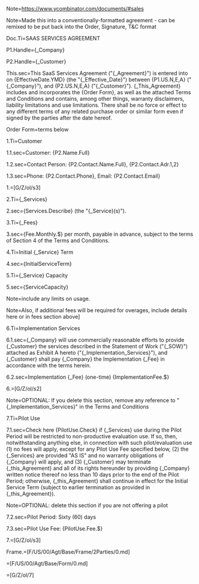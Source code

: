 Note=https://www.ycombinator.com/documents/#sales

Note=Made this into a conventionally-formatted agreement - can be remixed to be put back into the Order, Signature, T&C format

Doc.Ti=SAAS SERVICES AGREEMENT

P1.Handle={_Company}

P2.Handle={_Customer}

This.sec=This SaaS Services Agreement ("{_Agreement}") is entered into on {EffectiveDate.YMD} (the "{_Effective_Date}") between {P1.US.N,E,A} ("{_Company}"), and {P2.US.N,E,A} ("{_Customer}").  {_This_Agreement} includes and incorporates the {Order Form}, as well as the attached Terms and Conditions and contains, among other things, warranty disclaimers, liability limitations and use limitations.  There shall be no force or effect to any different terms of any related purchase order or similar form even if signed by the parties after the date hereof.

Order Form=terms below

1.Ti=Customer

1.1.sec=Customer: {P2.Name.Full}

1.2.sec=Contact Person: {P2.Contact.Name.Full}, {P2.Contact.Adr.1,2}

1.3.sec=Phone: {P2.Contact.Phone}, Email:  {P2.Contact.Email}

1.=[G/Z/ol/s3]

2.Ti={_Services}

2.sec={Services.Describe} (the "{_Service}(s)").

3.Ti={_Fees}

3.sec={Fee.Monthly.$} per month, payable in advance, subject to the terms of Section 4 of the Terms and Conditions.

4.Ti=Initial {_Service} Term

4.sec={InitialServiceTerm}

5.Ti={_Service} Capacity

5.sec={ServiceCapacity}

Note=include any limits on usage.

Note=Also, if additional fees will be required for overages, include details here or in fees section above]

6.Ti=Implementation Services

6.1.sec={_Company} will use commercially reasonable efforts to provide {_Customer} the services described in the Statement of Work ("{_SOW}") attached as Exhibit A hereto ("{_Implementation_Services}"), and {_Customer} shall pay {_Company} the Implementation {_Fee} in accordance with the terms herein.

6.2.sec=Implementation {_Fee} (one-time) {ImplementationFee.$}

6.=[G/Z/ol/s2]

Note=OPTIONAL: If you delete this section, remove any reference to "{_Implementation_Services}" in the Terms and Conditions

7.Ti=Pilot Use

7.1.sec=Check here {PilotUse.Check} if {_Services} use during the Pilot Period will be restricted to non-productive evaluation use.  If so, then, notwithstanding anything else, in connection with such pilot/evaluation use (1) no fees will apply, except for any Pilot Use Fee specified below, (2) the {_Services} are provided "AS IS" and no warranty obligations of {_Company} will apply, and (3) {_Customer} may terminate {_this_Agreement} and all of its rights hereunder by providing {_Company} written notice thereof no less than 10 days prior to the end of the Pilot Period; otherwise, {_this_Agreement} shall continue in effect for the Initial Service Term (subject to earlier termination as provided in {_this_Agreement}).

Note=OPTIONAL:  delete this section if you are not offering a pilot

7.2.sec=Pilot Period:  Sixty (60) days

7.3.sec=Pilot Use Fee: {PilotUse.Fee.$}

7.=[G/Z/ol/s3]

Frame.=[F/US/00/Agt/Base/Frame/2Parties/0.md]

=[F/US/00/Agt/Base/Form/0.md]

=[G/Z/ol/7]
